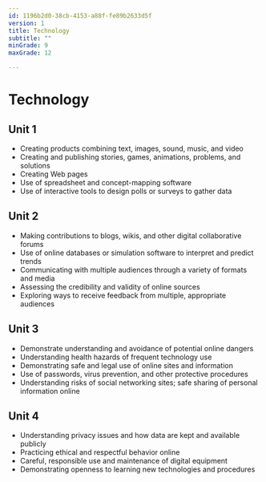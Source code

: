 ```yaml
---
id: 1196b2d0-38cb-4153-a88f-fe89b2633d5f
version: 1
title: Technology
subtitle: ""
minGrade: 9
maxGrade: 12

---
```

# Technology


## Unit 1
* Creating products combining text, images, sound, music, and video
* Creating and publishing stories, games, animations, problems, and solutions
* Creating Web pages
* Use of spreadsheet and concept-mapping software
* Use of interactive tools to design polls or surveys to gather data

## Unit 2
* Making contributions to blogs, wikis, and other digital collaborative forums
* Use of online databases or simulation software to interpret and predict trends
* Communicating with multiple audiences through a variety of formats and media
* Assessing the credibility and validity of online sources
* Exploring ways to receive feedback from multiple, appropriate audiences

## Unit 3
* Demonstrate understanding and avoidance of potential online dangers
* Understanding health hazards of frequent technology use
* Demonstrating safe and legal use of online sites and information
* Use of passwords, virus prevention, and other protective procedures
* Understanding risks of social networking sites; safe sharing of personal information online

## Unit 4
* Understanding privacy issues and how data are kept and available publicly
* Practicing ethical and respectful behavior online
* Careful, responsible use and maintenance of digital equipment
* Demonstrating openness to learning new technologies and procedures